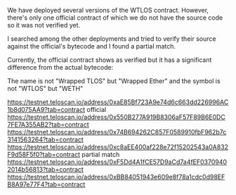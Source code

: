 
We have deployed several versions of the WTLOS contract. However, there's only one official contract of which we do not have the source code so it was not verified yet.

I searched among the other deployments and tried to verify their source against the official's bytecode and I found a partial match.

Currently, the official contract shows as verified but it has a significant difference from the actual bytecode:

The name is not "Wrapped TLOS" but "Wrapped Ether" and the symbol is not "WTLOS" but "WETH"


https://testnet.teloscan.io/address/0xaE85Bf723A9e74d6c663dd226996AC1b8d075AA9?tab=contract official
https://testnet.teloscan.io/address/0x550B277A919B8306aF57F89B6E0DC7FE7A355AB2?tab=contract
https://testnet.teloscan.io/address/0x74B694262C857F0589910fbF962b7c3141563264?tab=contract
https://testnet.teloscan.io/address/0xc8aEE400af228e72f15202543a0A832F9d58F5f0?tab=contract partial match
https://testnet.teloscan.io/address/0xF5Dd4A1fCE57D9aCd7a4fEF03709402014b56813?tab=contract
https://testnet.teloscan.io/address/0xBB84051943e609e8f78a1cdc0d98EFB8A97e77F4?tab=contract

